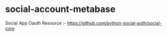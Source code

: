 # social-account-metabase

Social App Oauth Resource :- https://github.com/python-social-auth/social-core